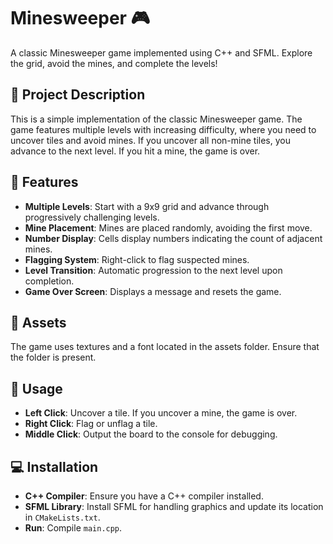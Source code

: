# Minesweeper 🎮

A classic Minesweeper game implemented using C++ and SFML. Explore the grid, avoid the mines, and complete the levels!

## 📖 Project Description

This is a simple implementation of the classic Minesweeper game. The game features multiple levels with increasing difficulty, where you need to uncover tiles and avoid mines. If you uncover all non-mine tiles, you advance to the next level. If you hit a mine, the game is over. 

## 🚀 Features

- **Multiple Levels**: Start with a 9x9 grid and advance through progressively challenging levels.
- **Mine Placement**: Mines are placed randomly, avoiding the first move.
- **Number Display**: Cells display numbers indicating the count of adjacent mines.
- **Flagging System**: Right-click to flag suspected mines.
- **Level Transition**: Automatic progression to the next level upon completion.
- **Game Over Screen**: Displays a message and resets the game.

## 🎨 Assets

The game uses textures and a font located in the assets folder. Ensure that the folder is present.

## 👾 Usage

- **Left Click**: Uncover a tile. If you uncover a mine, the game is over.
- **Right Click**: Flag or unflag a tile.
- **Middle Click**: Output the board to the console for debugging.

## 💻 Installation
- **C++ Compiler**: Ensure you have a C++ compiler installed.
- **SFML Library**: Install SFML for handling graphics and update its location in `CMakeLists.txt`.
- **Run**: Compile `main.cpp`.


